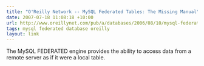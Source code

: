 ```yaml
---
title: "O'Reilly Network -- MySQL Federated Tables: The Missing Manual"
date: 2007-07-18 11:08:18 +10:00
url: http://www.oreillynet.com/pub/a/databases/2006/08/10/mysql-federated-tables.html
tags: mysql federated database oreilly
layout: link
---
```

The MySQL FEDERATED engine provides the ability to access data from a remote server as if it were a local table.
